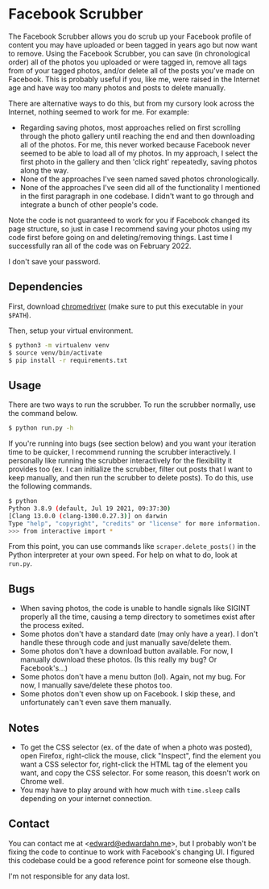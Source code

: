 # Facebook Scrubber

The Facebook Scrubber allows you do scrub up your Facebook profile of content
you may have uploaded or been tagged in years ago but now want to remove. Using
the Facebook Scrubber, you can save (in chronological order) all of the photos
you uploaded or were tagged in, remove all tags from of your tagged photos,
and/or delete all of the posts you've made on Facebook.  This is probably useful
if you, like me, were raised in the Internet age and have way too many photos
and posts to delete manually.

There are alternative ways to do this, but from my cursory look across the
Internet, nothing seemed to work for me. For example:
* Regarding saving photos, most approaches relied on first scrolling through the
  photo gallery until reaching the end and then downloading all of the photos.
  For me, this never worked because Facebook never seemed to be able to load all
  of my photos. In my approach, I select the first photo in the gallery and then
  'click right' repeatedly, saving photos along the way.
* None of the approaches I've seen named saved photos chronologically.
* None of the approaches I've seen did all of the functionality I mentioned in
  the first paragraph in one codebase. I didn't want to go through and integrate
  a bunch of other people's code.

Note the code is not guaranteed to work for you if Facebook changed its page
structure, so just in case I recommend saving your photos using my code first
before going on and deleting/removing things. Last time I successfully ran all
of the code was on February 2022.

I don't save your password.

## Dependencies

First, download [chromedriver](https://chromedriver.chromium.org/home) (make
sure to put this executable in your `$PATH`).

Then, setup your virtual environment.

```bash
$ python3 -m virtualenv venv
$ source venv/bin/activate
$ pip install -r requirements.txt
```

## Usage

There are two ways to run the scrubber. To run the scrubber normally, use the
command below.

```bash
$ python run.py -h
```

If you're running into bugs (see section below) and you want your iteration time
to be quicker, I recommend running the scrubber interactively. I personally like
running the scrubber interactively for the flexibility it provides too (ex. I
can initialize the scrubber, filter out posts that I want to keep manually, and
then run the scrubber to delete posts). To do this, use the following commands.

```bash
$ python
Python 3.8.9 (default, Jul 19 2021, 09:37:30)
[Clang 13.0.0 (clang-1300.0.27.3)] on darwin
Type "help", "copyright", "credits" or "license" for more information.
>>> from interactive import *
```

From this point, you can use commands like `scraper.delete_posts()` in the
Python interpreter at your own speed. For help on what to do, look at `run.py`.

## Bugs

* When saving photos, the code is unable to handle signals like SIGINT properly
  all the time, causing a temp directory to sometimes exist after the process
  exited.
* Some photos don't have a standard date (may only have a year). I don't handle
  these through code and just manually save/delete them.
* Some photos don't have a download button available. For now, I manually
  download these photos. (Is this really my bug? Or Facebook's...)
* Some photos don't have a menu button (lol). Again, not my bug. For now, I
  manually save/delete these photos too.
* Some photos don't even show up on Facebook. I skip these, and unfortunately
  can't even save them manually.

## Notes

* To get the CSS selector (ex. of the date of when a photo was posted), open
  Firefox, right-click the mouse, click "Inspect", find the element you want a
  CSS selector for, right-click the HTML tag of the element you want, and copy
  the CSS selector. For some reason, this doesn't work on Chrome well.
* You may have to play around with how much with `time.sleep` calls depending on
  your internet connection.

## Contact

You can contact me at <<edward@edwardahn.me>>, but I probably won't be fixing
the code to continue to work with Facebook's changing UI. I figured this
codebase could be a good reference point for someone else though.

I'm not responsible for any data lost.

